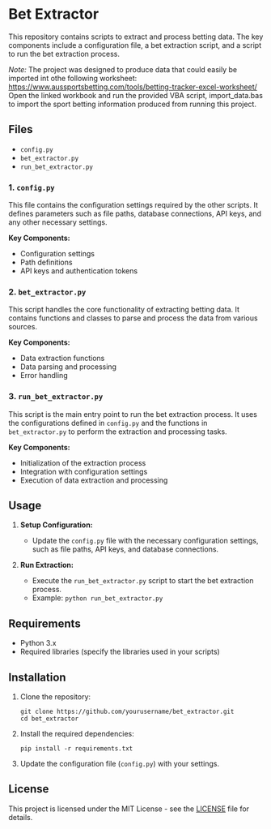 # Bet Extractor

This repository contains scripts to extract and process betting data. The key components include a configuration file, a bet extraction script, and a script to run the bet extraction process. 

*Note:*
The project was designed to produce data that could easily be imported int othe following worksheet:
https://www.aussportsbetting.com/tools/betting-tracker-excel-worksheet/
Open the linked workbook and run the provided VBA script, import_data.bas to import the sport betting information produced from running this project.

## Files

- `config.py`
- `bet_extractor.py`
- `run_bet_extractor.py`

### 1. `config.py`

This file contains the configuration settings required by the other scripts. It defines parameters such as file paths, database connections, API keys, and any other necessary settings.

**Key Components:**
- Configuration settings
- Path definitions
- API keys and authentication tokens

### 2. `bet_extractor.py`

This script handles the core functionality of extracting betting data. It contains functions and classes to parse and process the data from various sources.

**Key Components:**
- Data extraction functions
- Data parsing and processing
- Error handling

### 3. `run_bet_extractor.py`

This script is the main entry point to run the bet extraction process. It uses the configurations defined in `config.py` and the functions in `bet_extractor.py` to perform the extraction and processing tasks.

**Key Components:**
- Initialization of the extraction process
- Integration with configuration settings
- Execution of data extraction and processing

## Usage

1. **Setup Configuration:**
   - Update the `config.py` file with the necessary configuration settings, such as file paths, API keys, and database connections.

2. **Run Extraction:**
   - Execute the `run_bet_extractor.py` script to start the bet extraction process.
   - Example: `python run_bet_extractor.py`

## Requirements

- Python 3.x
- Required libraries (specify the libraries used in your scripts)

## Installation

1. Clone the repository:
   ```
   git clone https://github.com/yourusername/bet_extractor.git
   cd bet_extractor
   ```

2. Install the required dependencies:
   ```
   pip install -r requirements.txt
   ```

3. Update the configuration file (`config.py`) with your settings.

## License

This project is licensed under the MIT License - see the [LICENSE](LICENSE) file for details.

